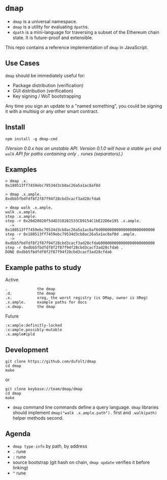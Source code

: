 `dmap`
===

* `dmap` is a universal namespace.
* `dmap` is a utility for evaluating `dpath`s.
* `dpath` is a mini-language for traversing a subset of the Ethereum chain state. It is future-proof and extensible.

This repo contains a reference implementation of `dmap` in JavaScript.

Use Cases
---

`dmap` should be immediately useful for:

* Package distribution (verification)
* GUI distribution (verification)
* Key signing / WoT bootstrapping

Any time you sign an update to a "named something", you could be signing it with a multisig or any other smart contract.


Install
---
```
npm install -g dmap-cmd
```
*(Version 0.0.x has an unstable API. Version 0.1.0 will have a stable `get` and `walk` API for paths containing only `.` runes (separators).)*

Examples
---
```
> dmap .x.
0x180513ff7459ebc79534d3cb8ac26a5a1ac8af0d

> dmap .x.ample.
0xdbb5fbdfdf8f2f87f94f28cbd3cacf3ad28cfda6

> dmap walk .x.ample.
walk .x.ample.
step .x.ample.
step -r 0x20d20820f5d4D310281533CD9154C1bE22D6e195 .x.ample.
  -> 0x180513ff7459ebc79534d3cb8ac26a5a1ac8af0d000000000000000000000000
step -r 0x180513ff7459ebc79534d3cb8ac26a5a1ac8af0d .ample.
  -> 0xdbb5fbdfdf8f2f87f94f28cbd3cacf3ad28cfda6000000000000000000000000
step -r 0xdbb5fbdfdf8f2f87f94f28cbd3cacf3ad28cfda6 .
DONE 0xdbb5fbdfdf8f2f87f94f28cbd3cacf3ad28cfda6
```

Example paths to study
---

Active
```
.             the dmap
.d.           the dmap
.x.           xreg, the worst registry (is DMap, owner is XReg)
.x.ample.     example paths for docs
.x.dmap.      the dmap
```

Future
```
:x:ample:definitly-locked  
:x:ample.possibly-mutable 
.x.ample#ipld
```


Development
---
```
git clone https://github.com/dufolt/dmap
cd dmap
make
```
or
```
git clone keybase://team/dmap/dmap
cd dmap
make
```

* `dmap` command line commands define a query language. `dmap` libraries should implement `dmap("walk .x.ample.path").` first and `.walk(path)` helper methods second.

Agenda
---

* `dmap type-info` by path, by address
* `.` rune
* `:` rune
* source bootstrap (git hash on chain, `dmap update` verifies it before linking)
* `^` rune


